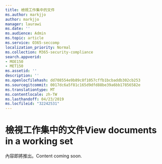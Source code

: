 ```yaml
---
title: 檢視工作集中的文件
ms.author: markjjo
author: markjjo
manager: laurawi
ms.date: ''
ms.audience: Admin
ms.topic: article
ms.service: O365-seccomp
localization_priority: Normal
ms.collection: M365-security-compliance
search.appverid:
- MOE150
- MET150
ms.assetid: ''
description: ''
ms.openlocfilehash: dd708554e9b89c8f1057cffb1bcbaddb302cb253
ms.sourcegitcommit: 0017dc6a5f81c165d9dfd88be39a6bb17856582e
ms.translationtype: MT
ms.contentlocale: zh-TW
ms.lasthandoff: 04/23/2019
ms.locfileid: "32242531"
---
```

# <a name="view-documents-in-a-working-set"></a><span data-ttu-id="4edbb-102">檢視工作集中的文件</span><span class="sxs-lookup"><span data-stu-id="4edbb-102">View documents in a working set</span></span>

<span data-ttu-id="4edbb-103">內容即將推出。</span><span class="sxs-lookup"><span data-stu-id="4edbb-103">Content coming soon.</span></span>